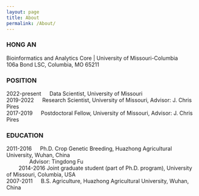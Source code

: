 ```yaml
---
layout: page
title: About
permalink: /About/
---
```


### HONG AN
Bioinformatics and Analytics Core | University of Missouri-Columbia   
106a Bond LSC, Columbia, MO 65211


### POSITION
2022-present &emsp; Data Scientist, University of Missouri   
2019-2022	&emsp; Research Scientist, University of Missouri, Advisor: J. Chris Pires    
2017-2019	&emsp; Postdoctoral Fellow, University of Missouri, Advisor: J. Chris Pires   

### EDUCATION
2011-2016 &emsp;	Ph.D. Crop Genetic Breeding, Huazhong Agricultural University, Wuhan, China   
&emsp;&emsp;&emsp;&emsp; Advisor: Tingdong Fu   
&emsp;&emsp; 2014-2016	Joint graduate student (part of Ph.D. program), University of Missouri, Columbia, USA   
2007-2011	&emsp; B.S. Agriculture, Huazhong Agricultural University, Wuhan, China   
